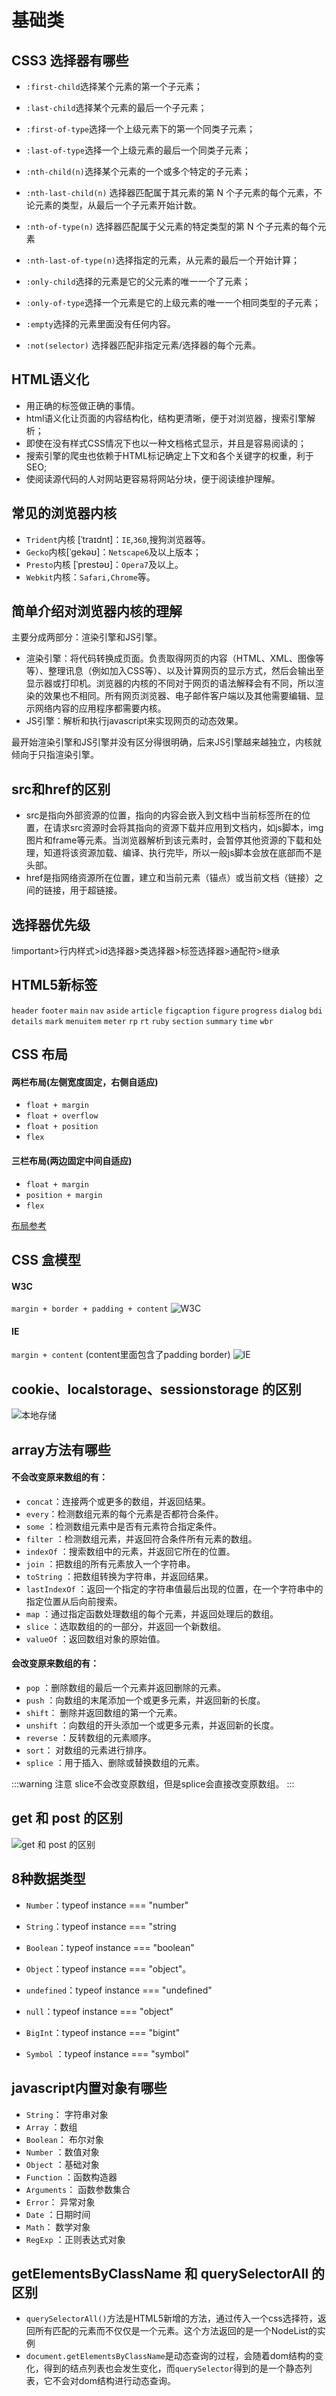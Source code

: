 # 基础类

## CSS3 选择器有哪些

* `:first-child`选择某个元素的第一个子元素；
* `:last-child`选择某个元素的最后一个子元素；
* `:first-of-type`选择一个上级元素下的第一个同类子元素；
* `:last-of-type`选择一个上级元素的最后一个同类子元素；

* `:nth-child(n)`选择某个元素的一个或多个特定的子元素；
* `:nth-last-child(n)` 选择器匹配属于其元素的第 N 个子元素的每个元素，不论元素的类型，从最后一个子元素开始计数。
* `:nth-of-type(n)` 选择器匹配属于父元素的特定类型的第 N 个子元素的每个元素
* `:nth-last-of-type(n)`选择指定的元素，从元素的最后一个开始计算；

* `:only-child`选择的元素是它的父元素的唯一一个了元素；
* `:only-of-type`选择一个元素是它的上级元素的唯一一个相同类型的子元素；
* `:empty`选择的元素里面没有任何内容。
* `:not(selector)` 选择器匹配非指定元素/选择器的每个元素。

## HTML语义化

* 用正确的标签做正确的事情。
* html语义化让页面的内容结构化，结构更清晰，便于对浏览器，搜索引擎解析；
* 即使在没有样式CSS情况下也以一种文档格式显示，并且是容易阅读的；
* 搜索引擎的爬虫也依赖于HTML标记确定上下文和各个关键字的权重，利于SEO;
* 使阅读源代码的人对网站更容易将网站分块，便于阅读维护理解。

## 常见的浏览器内核

* `Trident`内核 [ˈtraɪdnt]：`IE`,`360`,搜狗浏览器等。
* `Gecko`内核[ˈɡekəʊ]：`Netscape6`及以上版本；
* `Presto`内核 [ˈprestəʊ]：`Opera7`及以上。
* `Webkit`内核：`Safari,Chrome`等。

## 简单介绍对浏览器内核的理解
主要分成两部分：渲染引擎和JS引擎。

* 渲染引擎：将代码转换成页面。负责取得网页的内容（HTML、XML、图像等等）、整理讯息（例如加入CSS等）、以及计算网页的显示方式，然后会输出至显示器或打印机。浏览器的内核的不同对于网页的语法解释会有不同，所以渲染的效果也不相同。所有网页浏览器、电子邮件客户端以及其他需要编辑、显示网络内容的应用程序都需要内核。
* JS引擎：解析和执行javascript来实现网页的动态效果。

最开始渲染引擎和JS引擎并没有区分得很明确，后来JS引擎越来越独立，内核就倾向于只指渲染引擎。

## src和href的区别
* src是指向外部资源的位置，指向的内容会嵌入到文档中当前标签所在的位置，在请求src资源时会将其指向的资源下载并应用到文档内，如js脚本，img图片和frame等元素。当浏览器解析到该元素时，会暂停其他资源的下载和处理，知道将该资源加载、编译、执行完毕，所以一般js脚本会放在底部而不是头部。
* href是指网络资源所在位置，建立和当前元素（锚点）或当前文档（链接）之间的链接，用于超链接。

## 选择器优先级
!important>行内样式>id选择器>类选择器>标签选择器>通配符>继承

## HTML5新标签
`header` `footer` `main` `nav` `aside` `article` `figcaption` `figure` `progress` `dialog` `bdi` `details`  `mark` `menuitem` `meter`  `rp` `rt` `ruby` `section` `summary` `time` `wbr`

## CSS 布局

#### 两栏布局(左侧宽度固定，右侧自适应)
* `float + margin`
* `float + overflow`
* `float + position`
* `flex`

#### 三栏布局(两边固定中间自适应)
* `float + margin`
* `position + margin`
* `flex`

[布局参考](https://www.cnblogs.com/xuepei/p/9990553.html)

## CSS 盒模型
#### W3C
`margin + border + padding + content`
![W3C](./assets/images/w3c.jpg)
#### IE
`margin + content` (content里面包含了padding border)
![IE](./assets/images/ie.jpg)

## cookie、localstorage、sessionstorage 的区别
![本地存储](./assets/images/csl.png)


## array方法有哪些
#### 不会改变原来数组的有：
* `concat`：连接两个或更多的数组，并返回结果。
* `every`：检测数组元素的每个元素是否都符合条件。
* `some` ：检测数组元素中是否有元素符合指定条件。
* `filter` ：检测数组元素，并返回符合条件所有元素的数组。
* `indexOf` ：搜索数组中的元素，并返回它所在的位置。
* `join` ：把数组的所有元素放入一个字符串。
* `toString` ：把数组转换为字符串，并返回结果。
* `lastIndexOf` ：返回一个指定的字符串值最后出现的位置，在一个字符串中的指定位置从后向前搜索。
* `map` ：通过指定函数处理数组的每个元素，并返回处理后的数组。
* `slice` ：选取数组的的一部分，并返回一个新数组。
* `valueOf` ：返回数组对象的原始值。
#### 会改变原来数组的有：
* `pop` ：删除数组的最后一个元素并返回删除的元素。
* `push` ：向数组的末尾添加一个或更多元素，并返回新的长度。
* `shift`： 删除并返回数组的第一个元素。
* `unshift` ：向数组的开头添加一个或更多元素，并返回新的长度。
* `reverse` ：反转数组的元素顺序。
* `sort`： 对数组的元素进行排序。
* `splice` ：用于插入、删除或替换数组的元素。

:::warning 注意
slice不会改变原数组，但是splice会直接改变原数组。
:::

## get 和 post 的区别
![get 和 post 的区别](./assets/images/get-post.png)

## 8种数据类型
* `Number`：typeof instance === "number"
* `String`：typeof instance === "string
* `Boolean`：typeof instance === "boolean"
* `Object`：typeof instance === "object"。
  
* `undefined`：typeof instance === "undefined"
* `null`：typeof instance === "object"
* `BigInt`：typeof instance === "bigint"
* `Symbol` ：typeof instance === "symbol"

## javascript内置对象有哪些
* `String`： 字符串对象
* `Array` ：数组
* `Boolean`： 布尔对象
* `Number` ：数值对象
* `Object` ：基础对象
* `Function` ：函数构造器
* `Arguments`： 函数参数集合
* `Error`： 异常对象
* `Date` ：日期时间
* `Math`： 数学对象
* `RegExp` ：正则表达式对象


## getElementsByClassName 和 querySelectorAll 的区别
* `querySelectorAll()`方法是HTML5新增的方法，通过传入一个css选择符，返回所有匹配的元素而不仅仅是一个元素。这个方法返回的是一个NodeList的实例
* `document.getElementsByClassName`是动态查询的过程，会随着dom结构的变化，得到的结点列表也会发生变化，而`querySelector`得到的是一个静态列表，它不会对dom结构进行动态查询。
